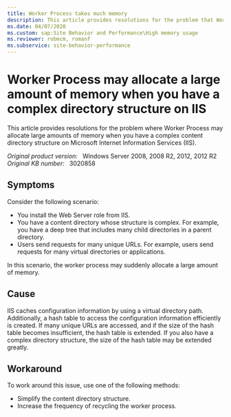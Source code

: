 ```yaml
---
title: Worker Process takes much memory
description: This article provides resolutions for the problem that Worker Process may allocate a large amount of memory when you have a complex directory structure on IIS.
ms.date: 04/07/2020
ms.custom: sap:Site Behavior and Performance\High memory usage
ms.reviewer: robmcm, romanf
ms.subservice: site-behavior-performance
---
```

# Worker Process may allocate a large amount of memory when you have a complex directory structure on IIS

This article provides resolutions for the problem where Worker Process may allocate large amounts of memory when you have a complex content directory structure on Microsoft Internet Information Services (IIS).

_Original product version:_ &nbsp; Windows Server 2008, 2008 R2, 2012, 2012 R2  
_Original KB number:_ &nbsp; 3020858

## Symptoms

Consider the following scenario:

- You install the Web Server role from IIS.
- You have a content directory whose structure is complex. For example, you have a deep tree that includes many child directories in a parent directory.
- Users send requests for many unique URLs. For example, users send requests for many virtual directories or applications.

In this scenario, the worker process may suddenly allocate a large amount of memory.

## Cause

IIS caches configuration information by using a virtual directory path. Additionally, a hash table to access the configuration information efficiently is created. If many unique URLs are accessed, and if the size of the hash table becomes insufficient, the hash table is extended. If you also have a complex directory structure, the size of the hash table may be extended greatly.

## Workaround

To work around this issue, use one of the following methods:

- Simplify the content directory structure.
- Increase the frequency of recycling the worker process.

